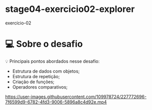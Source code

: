 # stage04-exercicio02-explorer
exercício-02

# 💻 Sobre o desafio

<aside>
💡 Principais pontos abordados nesse desafio:

- Estrutura de dados com objetos;
- Estrutura de repetição;
- Criação de funções;
- Operadores comparativos;

</aside>


https://user-images.githubusercontent.com/109978724/227772696-7f6599d9-6782-4fd3-9006-5896a8c4d92e.mp4
